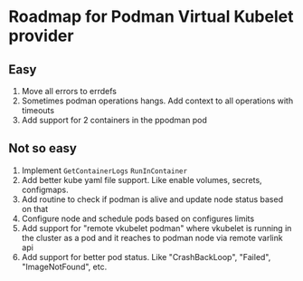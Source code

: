 # Roadmap for Podman Virtual Kubelet provider

## Easy

1. Move all errors to errdefs
2. Sometimes podman operations hangs. Add context to all operations with timeouts
3. Add support for 2 containers in the ppodman pod

## Not so easy

1. Implement `GetContainerLogs` `RunInContainer`
2. Add better kube yaml file support. Like enable volumes, secrets, configmaps.
3. Add routine to check if podman is alive and update node status based on that
4. Configure node and schedule pods based on configures limits
5. Add support for "remote vkubelet podman" where vkubelet is running in the cluster as a pod
and it reaches to podman node via remote varlink api
6. Add support for better pod status. Like "CrashBackLoop", "Failed", "ImageNotFound", etc.